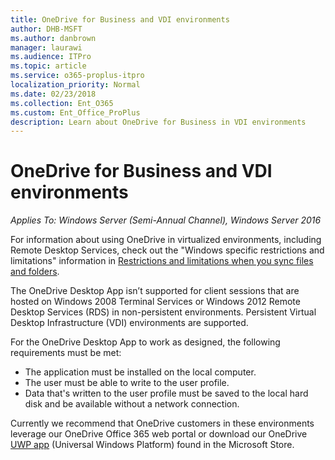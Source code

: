 ```yaml
---
title: OneDrive for Business and VDI environments
author: DHB-MSFT
ms.author: danbrown
manager: laurawi
ms.audience: ITPro
ms.topic: article
ms.service: o365-proplus-itpro
localization_priority: Normal
ms.date: 02/23/2018
ms.collection: Ent_O365
ms.custom: Ent_Office_ProPlus
description: Learn about OneDrive for Business in VDI environments
---
```

# OneDrive for Business and VDI environments 

*Applies To: Windows Server (Semi-Annual Channel), Windows Server 2016*

For information about using OneDrive in virtualized environments, including Remote Desktop Services, check out the "Windows specific restrictions and limitations" information in [Restrictions and limitations when you sync files and folders](https://support.microsoft.com/help/3125202/restrictions-and-limitations-when-you-sync-files-and-folders).

The OneDrive Desktop App isn’t supported for client sessions that are hosted on Windows 2008 Terminal Services or Windows 2012 Remote Desktop Services (RDS) in non-persistent environments. Persistent Virtual Desktop Infrastructure (VDI) environments are supported.

For the OneDrive Desktop App to work as designed, the following requirements must be met: 

- The application must be installed on the local computer.
- The user must be able to write to the user profile.
- Data that's written to the user profile must be saved to the local hard disk and be available without a network connection.

Currently we recommend that OneDrive customers in these environments leverage our OneDrive Office 365 web portal or download our OneDrive [UWP app](https://www.microsoft.com/en-us/store/p/onedrive/9wzdncrfj1p3) (Universal Windows Platform) found in the Microsoft Store.
